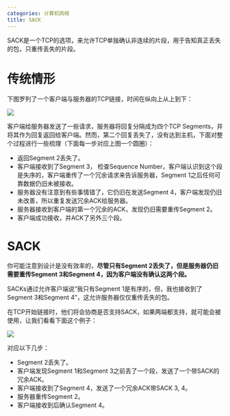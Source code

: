```yaml
---
categories: 计算机网络
title: SACK
---
```


SACK是一个TCP的选项，来允许TCP单独确认非连续的片段，用于告知真正丢失的包，只重传丢失的片段。

# 传统情形

下图罗列了一个客户端与服务器的TCP链接，时间在纵向上从上到下：



![](/home/tristone/Documents/GitHub/tristone13th.github.io/img/TCP_retransmission.png)



客户端给服务器发送了一些请求，服务器将回复分隔成为四个TCP Segments，并将其作为回复返回给客户端。然而，第二个回复丢失了，没有达到主机，下面对整个过程进行一些梳理（下面每一步对应上图一个圆圈）：

- 返回Segment 2丢失了。
- 客户端接收到了Segment 3， 检查Sequence Number，客户端认识到这个段是失序的，客户端重传了一个冗余请求来告诉服务器，Segment 1之后任何可靠数据仍旧未被接收。
- 服务器没有注意到有些事情错了，它仍旧在发送Segment 4，客户端发现仍旧未改善，所以重复发送冗余ACK给服务器。
- 服务器接收到客户端的第一个冗余的ACK，发现仍旧需要重传Segment 2。
- 客户端成功接收，并ACK了另外三个段。

# SACK

你可能注意到设计是没有效率的，**尽管只有Segment 2丢失了，但是服务器仍旧需要重传Segment 3和Segment 4，因为客户端没有确认这两个段。**

SACKs通过允许客户端说“我只有Segment 1是有序的，但，我也接收到了Segment 3和Segment 4”，这允许服务器仅仅重传丢失的包。

在TCP开始链接时，他们将会协商是否支持SACK，如果两端都支持，就可能会被使用，让我们看看下面这个例子：



![](/home/tristone/Documents/GitHub/tristone13th.github.io/img/TCP_SACK.png)



对应以下几步：

- Segment 2丢失了。
- 客户端发现Segment  1和Segment 3之前丢了一个段，发送了一个带SACK的冗余ACK。
- 客户端接收到了Segment 4，发送了一个冗余ACK带SACK 3, 4。
- 服务器重传Segment 2。
- 客户端接收到后确认Segment 4。

